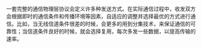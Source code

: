 一套完整的通信物理层协议会定义许多种发送方式。在实际通信过程中，收发双方会根据即时的通信条件和传播环境等因素，自适应的调整并选择最优的方式进行通信。比如，当无线信道条件很差的时候，会更多的用到分集技术，来保证通信的可靠性；当信道条件良好的时候，就会选择复用，每次多发一些数据，以提高传输的速率。